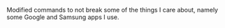 Modified commands to not break some of the things I care about, namely some Google and Samsung apps I use.
